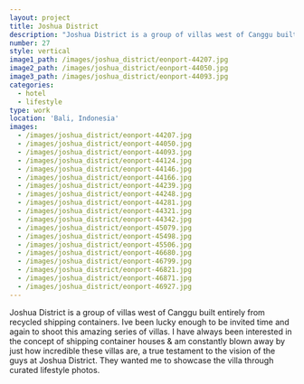 ```yaml
---
layout: project
title: Joshua District
description: "Joshua District is a group of villas west of Canggu built entirely from recycled shipping containers. Ive been\_lucky enough to be invited time and again to shoot this amazing series of villas. I have always been interested in the concept of shipping container houses & am constantly\_blown away by just how incredible these villas are, a true testament to the vision of\_the guys at\_Joshua District."
number: 27
style: vertical
image1_path: /images/joshua_district/eonport-44207.jpg
image2_path: /images/joshua_district/eonport-44050.jpg
image3_path: /images/joshua_district/eonport-44093.jpg
categories:
  - hotel
  - lifestyle
type: work
location: 'Bali, Indonesia'
images:
  - /images/joshua_district/eonport-44207.jpg
  - /images/joshua_district/eonport-44050.jpg
  - /images/joshua_district/eonport-44093.jpg
  - /images/joshua_district/eonport-44124.jpg
  - /images/joshua_district/eonport-44146.jpg
  - /images/joshua_district/eonport-44166.jpg
  - /images/joshua_district/eonport-44239.jpg
  - /images/joshua_district/eonport-44248.jpg
  - /images/joshua_district/eonport-44281.jpg
  - /images/joshua_district/eonport-44321.jpg
  - /images/joshua_district/eonport-44342.jpg
  - /images/joshua_district/eonport-45079.jpg
  - /images/joshua_district/eonport-45498.jpg
  - /images/joshua_district/eonport-45506.jpg
  - /images/joshua_district/eonport-46680.jpg
  - /images/joshua_district/eonport-46799.jpg
  - /images/joshua_district/eonport-46821.jpg
  - /images/joshua_district/eonport-46871.jpg
  - /images/joshua_district/eonport-46927.jpg
---
```


Joshua District is a group of villas west of Canggu built entirely from recycled shipping containers. Ive been lucky enough to be invited time and again to shoot this amazing series of villas. I have always been interested in the concept of shipping container houses & am constantly blown away by just how incredible these villas are, a true testament to the vision of the guys at Joshua District. They wanted me to showcase the villa through curated lifestyle photos.&nbsp;